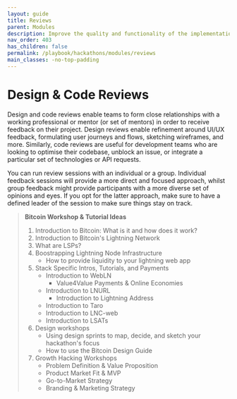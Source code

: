 ```yaml
---
layout: guide
title: Reviews
parent: Modules
description: Improve the quality and functionality of the implementation
nav_order: 403
has_children: false
permalink: /playbook/hackathons/modules/reviews
main_classes: -no-top-padding
---
```


# Design & Code Reviews
Design and code reviews enable teams to form close relationships with a working professional or mentor (or set of mentors) in order to receive feedback on their project. Design reviews enable refinement around UI/UX feedback, formulating user journeys and flows, sketching wireframes, and more. Similarly, code reviews are useful for development teams who are looking to optimise their codebase, unblock an issue, or integrate a particular set of technologies or API requests.

You can run review sessions with an individual or a group. Individual feedback sessions will provide a more direct and focused approach, whilst group feedback might provide participants with a more diverse set of opinions and eyes. If you opt for the latter approach, make sure to have a defined leader of the session to make sure things stay on track.

> **Bitcoin Workshop & Tutorial Ideas**
> 1. Introduction to Bitcoin: What is it and how does it work?
> 2. Introduction to Bitcoin's Lightning Network
> 3. What are LSPs?
> 4. Boostrapping Lightning Node Infrastructure
>     - How to provide liquidity to your lightning web app
> 6. Stack Specific Intros, Tutorials, and Payments
>     - Introduction to WebLN
>         - Value4Value Payments & Online Economies
>     - Introduction to LNURL
>         - Introduction to Lightning Address
>     - Introduction to Taro
>     - Introduction to LNC-web
>     - Introduction to LSATs
> 7. Design workshops
>     - Using design sprints to map, decide, and sketch your hackathon's focus
>     - How to use the Bitcoin Design Guide
> 9. Growth Hacking Workshops
>     - Problem Definition & Value Proposition
>     - Product Market Fit & MVP
>     - Go-to-Market Strategy
>     - Branding & Marketing Strategy
